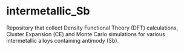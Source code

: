 # intermetallic_Sb
Repository that collect Density Functional Theory (DFT) calculations, Cluster Expansion (CE) and Monte Carlo simulations for various intermetallic alloys containing antimody (Sb). 
